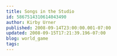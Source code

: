 ```yaml
---
title: Songs in the Studio
id: 5867514310614043490
author: Kirby Urner
published: 2008-09-14T23:00:00.001-07:00
updated: 2008-09-15T17:21:39.196-07:00
blog: world_game
tags: 
---
```


